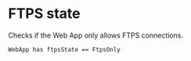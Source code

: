 # FTPS state

Checks if the Web App only allows FTPS connections.

```ccl
WebApp has ftpsState == FtpsOnly
```